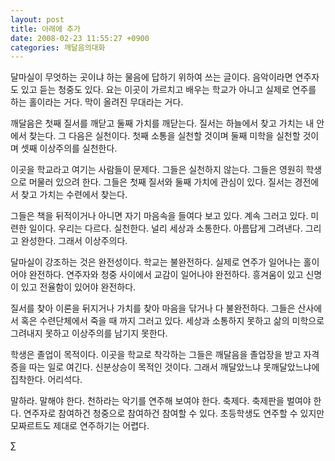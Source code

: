 ```yaml
---
layout: post
title: 아래에 추가
date: 2008-02-23 11:55:27 +0900
categories: 깨달음의대화
---
```

달마실이 무엇하는 곳이냐 하는 물음에 답하기 위하여 쓰는 글이다. 음악이라면 연주자도 있고 듣는 청중도 있다. 요는 이곳이 가르치고 배우는 학교가 아니고 실제로 연주를 하는 홀이라는 거다. 막이 올려진 무대라는 거다. 

깨달음은 첫째 질서를 깨닫고 둘째 가치를 깨닫는다. 질서는 하늘에서 찾고 가치는 내 안에서 찾는다. 그 다음은 실천이다. 첫째 소통을 실천할 것이며 둘째 미학을 실천할 것이며 셋째 이상주의를 실천한다. 

이곳을 학교라고 여기는 사람들이 문제다. 그들은 실천하지 않는다. 그들은 영원히 학생으로 머물러 있으려 한다. 그들은 첫째 질서와 둘째 가치에 관심이 있다. 질서는 경전에서 찾고 가치는 수련에서 찾는다. 

그들은 책을 뒤적이거나 아니면 자기 마음속을 들여다 보고 있다. 계속 그러고 있다. 미련한 일이다. 우리는 다르다. 실천한다. 널리 세상과 소통한다. 아름답게 그려낸다. 그리고 완성한다. 그래서 이상주의다. 

달마실이 강조하는 것은 완전성이다. 학교는 불완전하다. 실제로 연주가 일어나는 홀이어야 완전하다. 연주자와 청중 사이에서 교감이 일어나야 완전하다. 흥겨움이 있고 신명이 있고 전율함이 있어야 완전하다. 

질서를 찾아 이론을 뒤지거나 가치를 찾아 마음을 닦거나 다 불완전하다. 그들은 산사에서 혹은 수련단체에서 죽을 때 까지 그러고 있다. 세상과 소통하지 못하고 삶의 미학으로 그려내지 못하고 이상주의를 남기지 못한다. 

학생은 졸업이 목적이다. 이곳을 학교로 착각하는 그들은 깨달음을 졸업장을 받고 자격증을 따는 일로 여긴다. 신분상승이 목적인 것이다. 그래서 깨달았느냐 못깨달았느냐에 집착한다. 어리석다. 

말하라. 말해야 한다. 천하라는 악기를 연주해 보여야 한다. 축제다. 축제판을 벌여야 한다. 연주자로 참여하건 청중으로 참여하건 참여할 수 있다. 초등학생도 연주할 수 있지만 모짜르트도 제대로 연주하기는 어렵다. 



∑